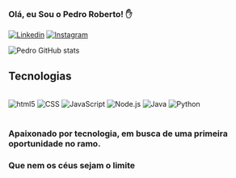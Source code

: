 
### Olá, eu Sou o Pedro Roberto! ✋

[![Linkedin](https://img.shields.io/badge/LinkedIn-0077B5?style=for-the-badge&logo=linkedin&logoColor=white)](https://www.linkedin.com/in/pedro-roberto/)
[![Instagram](https://img.shields.io/badge/Instagram-E4405F?style=for-the-badge&logo=instagram&logoColor=white)](https://www.instagram.com/maltarolli_pedro/)

![Pedro GitHub stats](https://github-readme-stats.vercel.app/api?username=Maltarolli&show_icons=true&theme=dracula)

## Tecnologias

<div style="display: inline_block"></br>
    <img align="denter" alt="html5" src="https://img.shields.io/badge/HTML5-E34F26?style=for-the-badge&logo=html5&logoColor=white" /> 
    <img align="denter" alt="CSS" src="https://img.shields.io/badge/CSS3-1572B6?style=for-the-badge&logo=css3&logoColor=white" /> 
    <img align="denter" alt="JavaScript" src="https://img.shields.io/badge/JavaScript-323330?style=for-the-badge&logo=javascript&logoColor=F7DF1E" /> 
    <img align="denter" alt="Node.js" src="https://img.shields.io/badge/Node.js-43853D?style=for-the-badge&logo=node.js&logoColor=white" /> 
    <img align="denter" alt="Java" src="https://img.shields.io/badge/Java-ED8B00?style=for-the-badge&logo=openjdk&logoColor=white" /> 
    <img align="denter" alt="Python" src="https://img.shields.io/badge/Python-14354C?style=for-the-badge&logo=python&logoColor=white" /> 
</div></br>

### Apaixonado por tecnologia, em busca de uma primeira oportunidade no ramo.</br>
### Que nem os céus sejam o limite 

